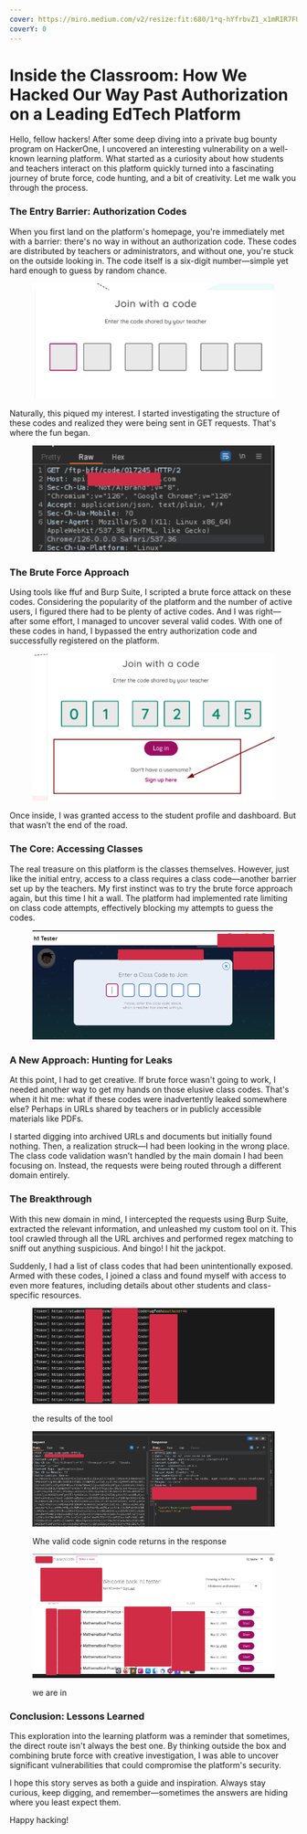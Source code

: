 ```yaml
---
cover: https://miro.medium.com/v2/resize:fit:680/1*q-hYfrbvZ1_x1mRIR7FUiw.jpeg
coverY: 0
---
```


# Inside the Classroom: How We Hacked Our Way Past Authorization on a Leading EdTech Platform

Hello, fellow hackers! After some deep diving into a private bug bounty program on HackerOne, I uncovered an interesting vulnerability on a well-known learning platform. What started as a curiosity about how students and teachers interact on this platform quickly turned into a fascinating journey of brute force, code hunting, and a bit of creativity. Let me walk you through the process.

### &#x20;The Entry Barrier: Authorization Codes

When you first land on the platform's homepage, you're immediately met with a barrier: there's no way in without an authorization code. These codes are distributed by teachers or administrators, and without one, you're stuck on the outside looking in. The code itself is a six-digit number—simple yet hard enough to guess by random chance.

<figure><img src="../.gitbook/assets/image (252).png" alt=""><figcaption></figcaption></figure>

Naturally, this piqued my interest. I started investigating the structure of these codes and realized they were being sent in GET requests. That's where the fun began.

<figure><img src="../.gitbook/assets/image (251).png" alt=""><figcaption></figcaption></figure>

### The Brute Force Approach

Using tools like ffuf and Burp Suite, I scripted a brute force attack on these codes. Considering the popularity of the platform and the number of active users, I figured there had to be plenty of active codes. And I was right—after some effort, I managed to uncover several valid codes. With one of these codes in hand, I bypassed the entry authorization code and successfully registered on the platform.

<figure><img src="../.gitbook/assets/image (253).png" alt=""><figcaption></figcaption></figure>

Once inside, I was granted access to the student profile and dashboard. But that wasn’t the end of the road.

### The Core: Accessing Classes

The real treasure on this platform is the classes themselves. However, just like the initial entry, access to a class requires a class code—another barrier set up by the teachers. My first instinct was to try the brute force approach again, but this time I hit a wall. The platform had implemented rate limiting on class code attempts, effectively blocking my attempts to guess the codes.

<figure><img src="../.gitbook/assets/image (255).png" alt=""><figcaption></figcaption></figure>

### A New Approach: Hunting for Leaks

At this point, I had to get creative. If brute force wasn't going to work, I needed another way to get my hands on those elusive class codes. That's when it hit me: what if these codes were inadvertently leaked somewhere else? Perhaps in URLs shared by teachers or in publicly accessible materials like PDFs.

I started digging into archived URLs and documents but initially found nothing. Then, a realization struck—I had been looking in the wrong place. The class code validation wasn’t handled by the main domain I had been focusing on. Instead, the requests were being routed through a different domain entirely.

### The Breakthrough

With this new domain in mind, I intercepted the requests using Burp Suite, extracted the relevant information, and unleashed my custom tool on it. This tool crawled through all the URL archives and performed regex matching to sniff out anything suspicious. And bingo! I hit the jackpot.

Suddenly, I had a list of class codes that had been unintentionally exposed. Armed with these codes, I joined a class and found myself with access to even more features, including details about other students and class-specific resources.

<figure><img src="../.gitbook/assets/image (256).png" alt=""><figcaption><p>the results of the tool</p></figcaption></figure>

<figure><img src="../.gitbook/assets/image (257).png" alt=""><figcaption><p>Whe valid code signin code returns in the response</p></figcaption></figure>

<figure><img src="../.gitbook/assets/image (258).png" alt=""><figcaption><p>we are in</p></figcaption></figure>

### Conclusion: Lessons Learned

This exploration into the learning platform was a reminder that sometimes, the direct route isn't always the best one. By thinking outside the box and combining brute force with creative investigation, I was able to uncover significant vulnerabilities that could compromise the platform's security.

I hope this story serves as both a guide and inspiration. Always stay curious, keep digging, and remember—sometimes the answers are hiding where you least expect them.

Happy hacking!
